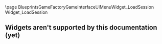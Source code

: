 \page BlueprintsGameFactoryGameInterfaceUIMenuWidget_LoadSession Widget_LoadSession
## Widgets aren't supported by this documentation (yet)
